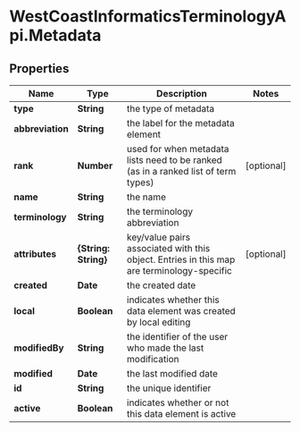 # WestCoastInformaticsTerminologyApi.Metadata

## Properties

Name | Type | Description | Notes
------------ | ------------- | ------------- | -------------
**type** | **String** | the type of metadata | 
**abbreviation** | **String** | the label for the metadata element | 
**rank** | **Number** | used for when metadata lists need to be ranked (as in a ranked list of term types) | [optional] 
**name** | **String** | the name | 
**terminology** | **String** | the terminology abbreviation | 
**attributes** | **{String: String}** | key/value pairs associated with this object. Entries in this map are terminology-specific | [optional] 
**created** | **Date** | the created date | 
**local** | **Boolean** | indicates whether this data element was created by local editing | 
**modifiedBy** | **String** | the identifier of the user who made the last modification | 
**modified** | **Date** | the last modified date | 
**id** | **String** | the unique identifier | 
**active** | **Boolean** | indicates whether or not this data element is active | 


